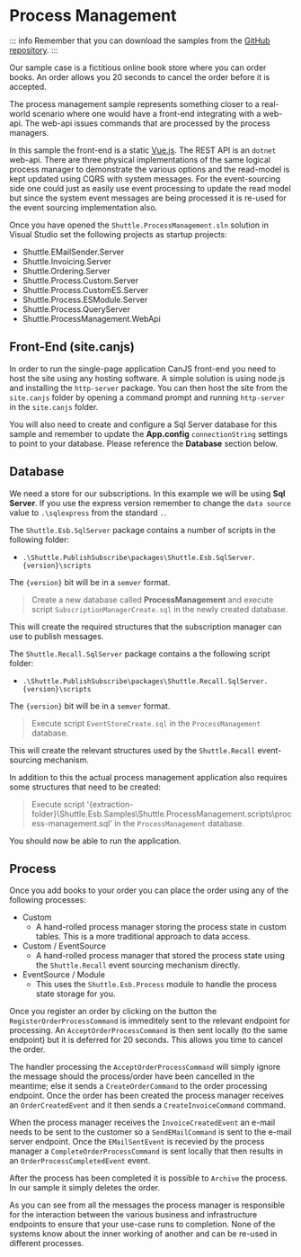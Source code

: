 # Process Management

::: info
Remember that you can download the samples from the <a href="https://github.com/Shuttle/Shuttle.Esb.Samples" target="_blank">GitHub repository</a>.
:::

Our sample case is a fictitious online book store where you can order books.  An order allows you 20 seconds to cancel the order before it is accepted.

The process management sample represents something closer to a real-world scenario where one would have a front-end integrating with a web-api.  The web-api issues commands that are processed by the process managers.

In this sample the front-end is a static [Vue.js](https://vuejs.org/).  The REST API is an `dotnet` web-api.  There are three physical implementations of the same logical process manager to demonstrate the various options and the read-model is kept updated using CQRS with system messages.  For the event-sourcing side one could just as easily use event processing to update the read model but since the system event messages are being processed it is re-used for the event sourcing implementation also.

Once you have opened the `Shuttle.ProcessManagement.sln` solution in Visual Studio set the following projects as startup projects:

- Shuttle.EMailSender.Server
- Shuttle.Invoicing.Server
- Shuttle.Ordering.Server
- Shuttle.Process.Custom.Server
- Shuttle.Process.CustomES.Server
- Shuttle.Process.ESModule.Server
- Shuttle.Process.QueryServer
- Shuttle.ProcessManagement.WebApi

## Front-End (site.canjs)

In order to run the single-page application CanJS front-end you need to host the site using any hosting software.  A simple solution is using node.js and installing the `http-server` package.  You can then host the site from the `site.canjs` folder by opening a command prompt and running `http-server` in the `site.canjs` folder.

You will also need to create and configure a Sql Server database for this sample and remember to update the **App.config** `connectionString` settings to point to your database.  Please reference the **Database** section below.

## Database

We need a store for our subscriptions.  In this example we will be using **Sql Server**.  If you use the express version remember to change the `data source` value to `.\sqlexpress` from the standard `.`.

The `Shuttle.Esb.SqlServer` package contains a number of scripts in the following folder:

- `.\Shuttle.PublishSubscribe\packages\Shuttle.Esb.SqlServer.{version}\scripts`

The `{version}` bit will be in a `semver` format.

> Create a new database called **ProcessManagement** and execute script `SubscriptionManagerCreate.sql` in the newly created database.

This will create the required structures that the subscription manager can use to publish messages.

The `Shuttle.Recall.SqlServer` package contains a the following script folder:

- `.\Shuttle.PublishSubscribe\packages\Shuttle.Recall.SqlServer.{version}\scripts`

The `{version}` bit will be in a `semver` format.

> Execute script `EventStoreCreate.sql` in the `ProcessManagement` database.

This will create the relevant structures used by the `Shuttle.Recall` event-sourcing mechanism.

In addition to this the actual process management application also requires some structures that need to be created:

> Execute script '{extraction-folder}\Shuttle.Esb.Samples\Shuttle.ProcessManagement\.scripts\process-management.sql' in the `ProcessManagement` database.

You should now be able to run the application.

## Process

Once you add books to your order you can place the order using any of the following processes:

- Custom
	* A hand-rolled process manager storing the process state in custom tables.  This is a more traditional approach to data access.
- Custom / EventSource
	* A hand-rolled process manager that stored the process state using the `Shuttle.Recall` event sourcing mechanism directly.
- EventSource / Module
	* This uses the `Shuttle.Esb.Process` module to handle the process state storage for you.
	
Once you register an order by clicking on the button the `RegisterOrderProcessCommand` is immeditely sent to the relevant endpoint for processing.  An `AcceptOrderProcessCommand` is then sent locally (to the same endpoint) but it is deferred for 20 seconds.  This allows you time to cancel the order.

The handler processing the `AcceptOrderProcessCommand` will simply ignore the message should the process/order have been cancelled in the meantime; else it sends a `CreateOrderCommand` to the order processing endpoint.  Once the order has been created the process manager receives an `OrderCreatedEvent` and it then sends a `CreateInvoiceCommand` command.

When the process manager receives the `InvoiceCreatedEvent` an e-mail needs to be sent to the customer so a `SendEMailCommand` is sent to the e-mail server endpoint.  Once the `EMailSentEvent` is recevied by the process manager a `CompleteOrderProcessCommand` is sent locally that then results in an `OrderProcessCompletedEvent` event.

After the process has been completed it is possible to `Archive` the process.  In our sample it simply deletes the order.

As you can see from all the messages the process manager is responsible for the interaction between the various business and infrastructure endpoints to ensure that your use-case runs to completion.  None of the systems know about the inner working of another and can be re-used in different processes.


